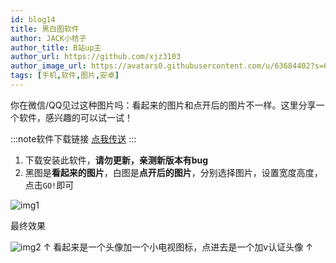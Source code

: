 ```yaml
---
id: blog14
title: 黑白图软件
author: JACK小桔子
author_title: B站up主
author_url: https://github.com/xjz3103
author_image_url: https://avatars0.githubusercontent.com/u/63684402?s=60&v=4
tags: [手机,软件,图片,安卓]
---
```

你在微信/QQ见过这种图片吗：看起来的图片和点开后的图片不一样。这里分享一个软件，感兴趣的可以试一试！
<!--truncate-->
:::note软件下载链接
[点我传送](https://xjz3103.lanzous.com/inlK7f1dxda)
:::
1. 下载安装此软件，**请勿更新，亲测新版本有bug**
2. 黑图是**看起来的图片**，白图是**点开后的图片**，分别选择图片，设置宽度高度，点击`GO!`即可

![img1](https://s1.ax1x.com/2020/07/27/aFmzDS.png "© JACK小桔子")

最终效果

![img2](https://s1.ax1x.com/2020/07/27/aFnSHg.gif "© JACK小桔子")
↑ 看起来是一个头像加一个小电视图标，点进去是一个加v认证头像 ↑